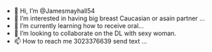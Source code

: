 - 👋 Hi, I’m @Jamesmayhall54
- 👀 I’m interested in having big breast Caucasian or asain partner ...
- 🌱 I’m currently learning how to receive oral...
- 💞️ I’m looking to collaborate on the DL with sexy woman.
- 📫 How to reach me 3023376639 send text ...

<!---
Jamesmayhall54/Jamesmayhall54 is a ✨ special ✨ repository because its `README.md` (this file) appears on your GitHub profile.
You can click the Preview link to take a look at your changes.
--->
